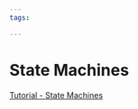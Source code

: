 ```yaml
---
tags:

---
```

# State Machines

[Tutorial - State Machines](https://www.vigo6.com/tutorial-10-programming-state-machines/)  
